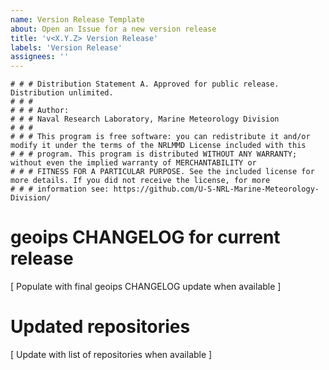 ```yaml
---
name: Version Release Template
about: Open an Issue for a new version release
title: 'v<X.Y.Z> Version Release'
labels: 'Version Release'
assignees: ''
---
```


    # # # Distribution Statement A. Approved for public release. Distribution unlimited.
    # # # 
    # # # Author:
    # # # Naval Research Laboratory, Marine Meteorology Division
    # # # 
    # # # This program is free software: you can redistribute it and/or modify it under the terms of the NRLMMD License included with this 
    # # # program. This program is distributed WITHOUT ANY WARRANTY; without even the implied warranty of MERCHANTABILITY or
    # # # FITNESS FOR A PARTICULAR PURPOSE. See the included license for more details. If you did not receive the license, for more
    # # # information see: https://github.com/U-S-NRL-Marine-Meteorology-Division/

# geoips CHANGELOG for current release
[ Populate with final geoips CHANGELOG update when available ]

# Updated repositories
[ Update with list of repositories when available ]
